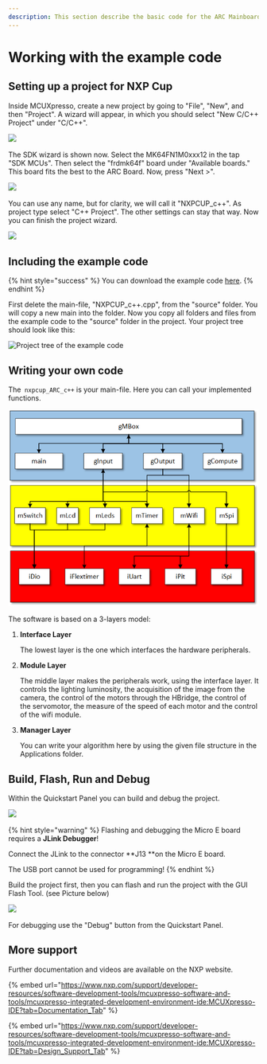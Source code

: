 ```yaml
---
description: This section describe the basic code for the ARC Mainboard and how to use it.
---
```


# Working with the example code

## Setting up a project for NXP Cup

Inside MCUXpresso, create a new project by going to "File", "New", and then "Project". A wizard will appear, in which you should select "New C/C++ Project" under "C/C++".   

![](../../../.gitbook/assets/01\_NewProject.PNG)

The SDK wizard is shown now. Select the MK64FN1M0xxx12 in the tap "SDK MCUs". Then select the "frdmk64f" board under "Available boards." This board fits the best to the ARC Board. Now, press "Next >".

![](../../../.gitbook/assets/02\_NewProject_SDK.PNG)

You can use any name, but for clarity, we will call it "NXPCUP_c++". As project type select "C++ Project". The other settings can stay that way. Now you can finish the project wizard.

![](../../../.gitbook/assets/03\_NewProject_project_type.PNG)

## Including the example code

{% hint style="success" %}
You can download the example code [here](https://nxp.gitbook.io/nxp-cup/downloads-and-links).
{% endhint %}

First delete the main-file, "NXPCUP_c++.cpp", from the "source" folder. You will copy a new main into the folder. Now you copy all folders and files from the example code to the "source" folder in the project. Your project tree should look like this:

![Project tree of the example code](<../../../.gitbook/assets/05\_Projcet tree.PNG>)

## Writing your own code

The` nxpcup_ARC_c++` is your main-file. Here you can call your implemented functions. 

![Structure of the code](../../../.gitbook/assets/image.png)

The software is based on a 3-layers model:

1.  **Interface Layer**

    The lowest layer is the one which interfaces the hardware peripherals.
2.  **Module Layer**

    The middle layer makes the peripherals work, using the interface layer. It controls the lighting luminosity, the acquisition of the image from the camera, the control of the motors through the HBridge, the control of the servomotor, the measure of the speed of each motor and the control of the wifi module.
3.  **Manager Layer**

    You can write your algorithm here by using the given file structure in the Applications folder.

## Build, Flash, Run and Debug

Within the Quickstart Panel you can build and debug the project.

![](../../../.gitbook/assets/06\_1\_Quick_start_panel.png)

{% hint style="warning" %}
Flashing and debugging the Micro E board requires a **JLink Debugger**! 

Connect the JLink to the connector **J13 **on the Micro E board.

The USB port cannot be used for programming!
{% endhint %}

Build the project first, then you can flash and run the project with the GUI Flash Tool. (see Picture below)

![](../../../.gitbook/assets/08\_MCU_Toolbar_GUI.PNG)

For debugging use the "Debug" button from the Quickstart Panel.

## More support

Further documentation and videos are available on the NXP website.

{% embed url="https://www.nxp.com/support/developer-resources/software-development-tools/mcuxpresso-software-and-tools/mcuxpresso-integrated-development-environment-ide:MCUXpresso-IDE?tab=Documentation_Tab" %}

{% embed url="https://www.nxp.com/support/developer-resources/software-development-tools/mcuxpresso-software-and-tools/mcuxpresso-integrated-development-environment-ide:MCUXpresso-IDE?tab=Design_Support_Tab" %}

